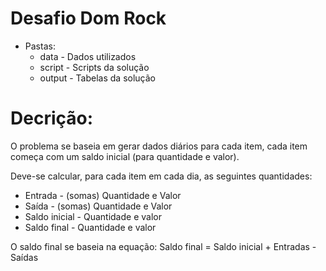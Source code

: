 # Desafio Dom Rock
- Pastas:
  * data - Dados utilizados
  * script - Scripts da solução
  * output - Tabelas da solução
  
# Decrição:

 O problema se baseia em gerar dados diários para cada item,
 cada item começa com um saldo inicial (para quantidade e valor).
 
 Deve-se calcular, para cada item em cada dia, as seguintes quantidades:
 * Entrada - (somas) Quantidade e Valor
 * Saída - (somas) Quantidade e Valor
 * Saldo inicial - Quantidade e valor
 * Saldo final - Quantidade e valor
 
 O saldo final se baseia na equação:
 Saldo final = Saldo inicial + Entradas - Saídas
 
